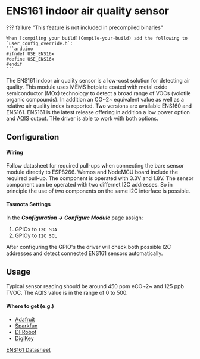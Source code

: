 # ENS161 indoor air quality sensor

??? failure "This feature is not included in precompiled binaries"  

    When [compiling your build](Compile-your-build) add the following to `user_config_override.h`:
    ```arduino
    #ifndef USE_ENS16x
    #define USE_ENS16x         
    #endif
    ```

The ENS161 indoor air quality sensor is a low-cost solution for detecting air quality. This module uses MEMS hotplate coated with metal oxide semiconductor (MOx) technology to detect a broad range of VOCs (volotile organic compounds). In addition an CO~2~ equivalent value as well as a relative air quality index is reported. 
Two versions are available ENS160 and ENS161. ENS161 is the latest release offering in addition a low power option and AQIS output. THe driver is able to work with both options.  

## Configuration
#### Wiring
Follow datasheet for required pull-ups when connecting the bare sensor module directly to ESP8266. Wemos and NodeMCU board include the required pull-up. The component is operated with 3.3V and 1.8V. 
The sensor component can be operated with two differnet I2C addresses. So in principle the use of two components on the same I2C interface is possible. 

#### Tasmota Settings
In the **_Configuration -> Configure Module_** page assign:

1. GPIOx to `I2C SDA`
2. GPIOy to `I2C SCL`

After configuring the GPIO's the driver will check both possible I2C addresses and detect connected ENS161 sensors automatically.

## Usage
Typical sensor reading should be around 450 ppm eCO~2~ and 125 ppb TVOC. The AQIS value is in the range of 0 to 500.  

#### Where to get (e.g.)

* [Adafruit](https://www.adafruit.com/product/5606)
* [Sparkfun](https://www.sparkfun.com/products/22858)
* [DFRobot](https://www.dfrobot.com/product-2523.html)
* [DigiKey](https://www.digikey.com/product-detail/en/ams/IAQ-CORE-C/IAQ-COREC-ND/5117221)

[ENS161 Datasheet](https://www.sciosense.com/wp-content/uploads/2023/06/SC-001855-DS-2-ENS161-Datasheet.pdf)
